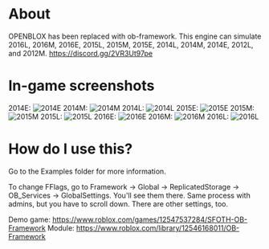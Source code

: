 # About
OPENBLOX has been replaced with ob-framework. This engine can simulate 2016L, 2016M, 2016E, 2015L, 2015M, 2015E, 2014L, 2014M, 2014E, 2012L, and 2012M.
https://discord.gg/2VR3Ut97pe
# In-game screenshots
2014E:
![2014E](https://cdn.discordapp.com/attachments/880711006098190338/922550770178605146/RobloxScreenShot20211220_130427393.png)
2014M:
![2014M](https://cdn.discordapp.com/attachments/880711006098190338/922550769780154388/RobloxScreenShot20211220_130354740.png)
2014L:
![2014L](https://media.discordapp.net/attachments/880711006098190338/913184637243752458/2014L.png?width=1276&height=671)
2015E:
![2015E](https://media.discordapp.net/attachments/880711006098190338/913184637587710002/2015E.png?width=1276&height=671)
2015M:
![2015M](https://cdn.discordapp.com/attachments/880711006098190338/922550769209737306/RobloxScreenShot20211220_130251723.png)
2015L:
![2015L](https://media.discordapp.net/attachments/880711006098190338/945120991137390612/RobloxScreenShot20220220_194945529.png)
2016E:
![2016E](https://media.discordapp.net/attachments/880711006098190338/945120991560994877/RobloxScreenShot20220220_195024339.png)
2016M:
![2016M](https://media.discordapp.net/attachments/880711006098190338/945120992055930910/RobloxScreenShot20220220_195110153.png)
2016L:
![2016L](https://media.discordapp.net/attachments/880711006098190338/945120992525688872/RobloxScreenShot20220220_195133770.png)
# How do I use this?
Go to the Examples folder for more information.

To change FFlags, go to Framework -> Global -> ReplicatedStorage -> OB_Services -> GlobalSettings. You'll see them there. Same process with admins, but you have to scroll down. There are other settings, too.

Demo game: https://www.roblox.com/games/12547537284/SFOTH-OB-Framework
Module: https://www.roblox.com/library/12546168011/OB-Framework 
